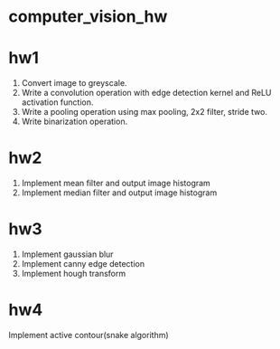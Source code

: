 # computer_vision_hw
# hw1
1. Convert image to greyscale.
2. Write a convolution operation with edge detection kernel and ReLU activation function.
3. Write a pooling operation using max pooling, 2x2 filter, stride two.
4. Write binarization operation.

# hw2
1. Implement mean filter and output image histogram
2. Implement median filter and output image histogram

# hw3
1. Implement gaussian blur
2. Implement canny edge detection
3. Implement hough transform

# hw4
Implement active contour(snake algorithm)
